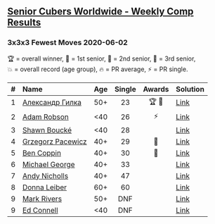 <style>table {white-space: nowrap;}</style>

## [Senior Cubers Worldwide - Weekly Comp Results](/scw-comp/results/)
### 3x3x3 Fewest Moves 2020-06-02

<span style="white-space: nowrap;">🏆 = overall winner</span>, <span style="white-space: nowrap;">🥇 = 1st senior</span>, <span style="white-space: nowrap;">🥈 = 2nd senior</span>, <span style="white-space: nowrap;">🥉 = 3rd senior</span>, <span style="white-space: nowrap;">💥 = overall record (age group)</span>, <span style="white-space: nowrap;">🔥 = PR average</span>, <span style="white-space: nowrap;">⚡ = PR single</span>.

| # | Name | Age | Single | Awards | Solution |
| :--: | :-- | :--: | :--: | :--: | :-- |
| 1 | [Александр Гилка](../../persons/александр_гилка/333fm.md) | 50+ | 23 | 🏆 🥇 | [Link](https://www.facebook.com/events/3920457157996941/permalink/3925569974152326/) |
| 2 | [Adam Robson](../../persons/adam_robson/333fm.md) | <40 | 26 | ⚡ | [Link](https://www.facebook.com/events/3920457157996941/permalink/3937885802920743/) |
| 3 | [Shawn Boucké](../../persons/shawn_boucke/333fm.md) | <40 | 28 |  | [Link](https://www.facebook.com/events/3920457157996941/permalink/3940376476005009/) |
| 4 | [Grzegorz Pacewicz](../../persons/grzegorz_pacewicz/333fm.md) | 40+ | 29 | 🥈 | [Link](https://www.facebook.com/events/3920457157996941/permalink/3929360207106636/) |
| 5 | [Ben Coppin](../../persons/ben_coppin/333fm.md) | 40+ | 30 | 🥉 | [Link](https://www.facebook.com/events/3920457157996941/permalink/3929494677093189/) |
| 6 | [Michael George](../../persons/michael_george/333fm.md) | 40+ | 33 |  | [Link](https://www.facebook.com/events/3920457157996941/permalink/3930760370299953/) |
| 7 | [Andy Nicholls](../../persons/andy_nicholls/333fm.md) | 40+ | 47 |  | [Link](https://www.facebook.com/events/3920457157996941/permalink/3921205061255484/) |
| 8 | [Donna Leiber](../../persons/donna_leiber/333fm.md) | 60+ | 60 |  | [Link](https://www.facebook.com/events/3920457157996941/permalink/3948916025151054/) |
| 9 | [Mark Rivers](../../persons/mark_rivers/333fm.md) | 50+ | DNF |  | [Link](https://www.facebook.com/events/3920457157996941/permalink/3946084605434196/) |
| 9 | [Ed Connell](../../persons/ed_connell/333fm.md) | <40 | DNF |  | [Link](https://www.facebook.com/events/3920457157996941/permalink/3925796234129700/) |

<!-- Global site tag (gtag.js) - Google Analytics -->
<script async src="https://www.googletagmanager.com/gtag/js?id=UA-86348435-3"></script>
<script>window.dataLayer = window.dataLayer || []; function gtag() {dataLayer.push(arguments);} gtag('js', new Date()); gtag('config', 'UA-86348435-3');</script>
